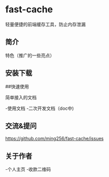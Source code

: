 # fast-cache

轻量便捷的前端缓存工具，防止内存泄漏

## 简介

特色（推广的一些亮点）

## 安装下载


##快速使用

简单接入的文档

-使用文档
-二次开发文档（doc中)

## 交流&提问

https://github.com/ming256/fast-cache/issues

## 关于作者

-个人主页
-收款二维码